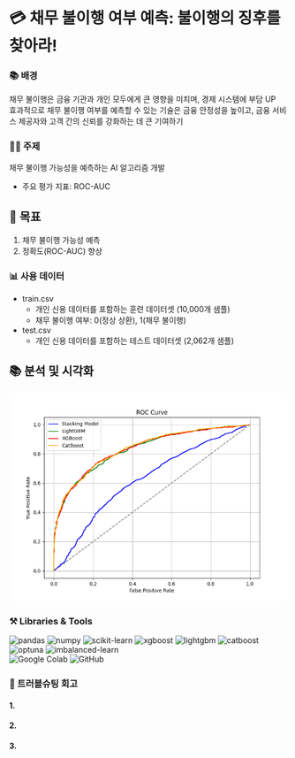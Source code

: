 # 💳 채무 불이행 여부 예측: 불이행의 징후를 찾아라!

### 📚 배경
채무 불이행은 금융 기관과 개인 모두에게 큰 영향을 미치며, 경제 시스템에 부담 UP
<br>효과적으로 채무 불이행 여부를 예측할 수 있는 기술은 금융 안정성을 높이고, 금융 서비스 제공자와 고객 간의 신뢰를 강화하는 데 큰 기여하기

### 🧑‍💻 주제
채무 불이행 가능성을 예측하는 AI 알고리즘 개발 
- 주요 평가 지표: ROC-AUC

## 🎯 목표
1. 채무 불이행 가능성 예측
2. 정확도(ROC-AUC) 향상

### 📊 사용 데이터
- train.csv
  - 개인 신용 데이터를 포함하는 훈련 데이터셋 (10,000개 샘플)
  - 채무 불이행 여부: 0(정상 상환), 1(채무 불이행)
- test.csv
  - 개인 신용 데이터를 포함하는 테스트 데이터셋 (2,062개 샘플)
 
## 📚 분석 및 시각화
![roc_curve](./images/roc_curve.png)
    
### ⚒️ Libraries & Tools
![pandas](https://img.shields.io/badge/pandas-150458.svg?&style=for-the-badge&logo=pandas&logoColor=white)
![numpy](https://img.shields.io/badge/numpy-013243.svg?&style=for-the-badge&logo=numpy&logoColor=white)
![scikit-learn](https://img.shields.io/badge/scikitlearn-F7931E.svg?&style=for-the-badge&logo=scikitlearn&logoColor=white)
![xgboost](https://img.shields.io/badge/xgboost-3CC131.svg?&style=for-the-badge&logo=xgboost&logoColor=white)
![lightgbm](https://img.shields.io/badge/lightgbm-9C4A2D.svg?&style=for-the-badge&logo=lightgbm&logoColor=white)
![catboost](https://img.shields.io/badge/catboost-00A3FF.svg?&style=for-the-badge&logo=catboost&logoColor=white)
![optuna](https://img.shields.io/badge/optuna-4A90E2.svg?&style=for-the-badge&logo=optuna&logoColor=white)
![imbalanced-learn](https://img.shields.io/badge/imbalanced--learn-00A1E4.svg?&style=for-the-badge&logo=python&logoColor=white)
<br>
![Google Colab](https://img.shields.io/badge/Google_Colab-F9AB00.svg?&style=for-the-badge&logo=googlecolab&logoColor=white)
![GitHub](https://img.shields.io/badge/github-181717.svg?&style=for-the-badge&logo=github&logoColor=white)


### 🔧 트러블슈팅 회고
#### 1. 


#### 2. 


#### 3. 




